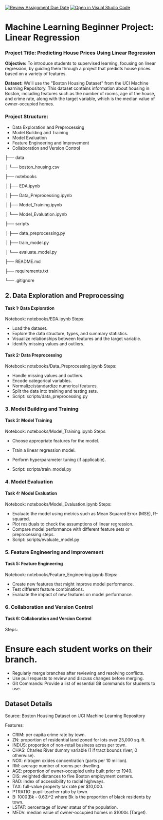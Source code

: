 [![Review Assignment Due Date](https://classroom.github.com/assets/deadline-readme-button-22041afd0340ce965d47ae6ef1cefeee28c7c493a6346c4f15d667ab976d596c.svg)](https://classroom.github.com/a/dtA074WY)
[![Open in Visual Studio Code](https://classroom.github.com/assets/open-in-vscode-2e0aaae1b6195c2367325f4f02e2d04e9abb55f0b24a779b69b11b9e10269abc.svg)](https://classroom.github.com/online_ide?assignment_repo_id=15469894&assignment_repo_type=AssignmentRepo)
# Machine Learning Beginner Project: Linear Regression
### Project Title: Predicting House Prices Using Linear Regression

**Objective:** To introduce students to supervised learning, focusing on linear regression, by guiding them through a project that predicts house prices based on a variety of features.

**Dataset:** We'll use the "Boston Housing Dataset" from the UCI Machine Learning Repository. This dataset contains information about housing in Boston, including features such as the number of rooms, age of the house, and crime rate, along with the target variable, which is the median value of owner-occupied homes.

### Project Structure:

- Data Exploration and Preprocessing
- Model Building and Training
- Model Evaluation
- Feature Engineering and Improvement
- Collaboration and Version Control
  

├── data

│   └── boston_housing.csv

├── notebooks

│   ├── EDA.ipynb


│   ├── Data_Preprocessing.ipynb

│   ├── Model_Training.ipynb

│   └── Model_Evaluation.ipynb

├── scripts

│   ├── data_preprocessing.py

│   ├── train_model.py

│   └── evaluate_model.py

├── README.md

├── requirements.txt

└── .gitignore

## 2. Data Exploration and Preprocessing
#### **Task 1:** Data Exploration

Notebook: notebooks/EDA.ipynb
Steps:
- Load the dataset.
- Explore the data structure, types, and summary statistics.
- Visualize relationships between features and the target variable.
- Identify missing values and outliers.


#### Task 2: Data Preprocessing

Notebook: notebooks/Data_Preprocessing.ipynb
Steps:
- Handle missing values and outliers.
- Encode categorical variables.
- Normalize/standardize numerical features.
- Split the data into training and testing sets.
- Script: scripts/data_preprocessing.py


### 3. Model Building and Training
#### Task 3: Model Training

Notebook: notebooks/Model_Training.ipynb
Steps:
- Choose appropriate features for the model.
- Train a linear regression model.
- Perform hyperparameter tuning (if applicable).

- Script: scripts/train_model.py

### 4. Model Evaluation
#### Task 4: Model Evaluation

Notebook: notebooks/Model_Evaluation.ipynb
Steps:
- Evaluate the model using metrics such as Mean Squared Error (MSE), R-squared.
- Plot residuals to check the assumptions of linear regression.
- Compare model performance with different feature sets or preprocessing steps.
- Script: scripts/evaluate_model.py
### 5. Feature Engineering and Improvement
#### Task 5: Feature Engineering

Notebook: notebooks/Feature_Engineering.ipynb
Steps:
- Create new features that might improve model performance.
- Test different feature combinations.
- Evaluate the impact of new features on model performance.

### 6. Collaboration and Version Control
#### Task 6: Collaboration and Version Control

Steps:
# Ensure each student works on their branch.
- Regularly merge branches after reviewing and resolving conflicts.
- Use pull requests to review and discuss changes before merging.
- Git Commands: Provide a list of essential Git commands for students to use.


## Dataset Details
Source: Boston Housing Dataset on UCI Machine Learning Repository

Features:

- CRIM: per capita crime rate by town.
- ZN: proportion of residential land zoned for lots over 25,000 sq. ft.
- INDUS: proportion of non-retail business acres per town.
- CHAS: Charles River dummy variable (1 if tract bounds river; 0 otherwise).
- NOX: nitrogen oxides concentration (parts per 10 million).
- RM: average number of rooms per dwelling.
- AGE: proportion of owner-occupied units built prior to 1940.
- DIS: weighted distances to five Boston employment centers.
- RAD: index of accessibility to radial highways.
- TAX: full-value property tax rate per $10,000.
- PTRATIO: pupil-teacher ratio by town.
- B: 1000(Bk - 0.63)^2 where Bk is the proportion of black residents by town.
- LSTAT: percentage of lower status of the population.
- MEDV: median value of owner-occupied homes in $1000s (Target).
